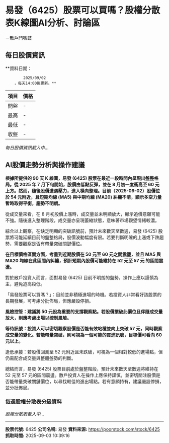 # 易發（6425）股票可以買嗎？股權分散表K線圖AI分析、討論區
－散戶鬥嘴鼓

## 每日股價資訊

**資料日期：
        
            2025/09/02
        ，每天14:00後更新。**

| 項目 | 價格 |
|------|------|
| 開盤 | - |
| 最高 | - |
| 最低 | - |
| 收盤 | - |

*每日股價資訊載入中...*

## AI股價走勢分析與操作建議

**根據所提供的 90 天 K 線圖，易發 (6425) 股票在最近一段時間內呈現出盤整格局。從 2025 年 7 月下旬開始，股價由低點反彈，並在 8 月初一度衝高至 60 元上方。然而，隨後股價遭遇壓力，進入橫向整理。目前（2025-09-02）股價位於 54 元附近，且短期均線 (MA5) 與中期均線 (MA20) 糾纏不清，顯示多空力量暫時取得平衡，趨勢不明朗。**

從成交量來看，在 8 月初股價上漲時，成交量並未明顯放大，顯示追價意願可能不強。隨後進入整理階段，成交量亦呈現萎縮狀態，意味著市場觀望情緒較濃。

綜合以上觀察，在缺乏明顯的突破訊號前，預計未來數天至數週，易發 (6425) 股票將可能延續目前的盤整格局，股價波動幅度有限。若要判斷明確的上漲或下跌趨勢，需要觀察是否有帶量突破關鍵價位。

**在目標價格區間方面，考量到近期股價在 50 元至 60 元之間震盪，並且 MA5 與 MA20 均線在此區間內糾纏，預計短期內股價可能維持在 52 元至 57 元 的區間震盪。**

對於散戶投資人而言，面對易發 (6425) 目前不明朗的盤勢，操作上應以謹慎為主，避免追高殺低。

「易發股票可以買嗎？」：目前並非積極進場的時機。若投資人非常看好該股票的長期發展，可考慮分批佈局，但應嚴設停損。

**風險控管：建議將 50 元設為重要的支撐觀察點。若股價摜破此價位且伴隨成交量放大，則應考慮出場以控制風險。**

**等待訊號：投資人可以密切觀察股價是否能有效站穩並向上突破 57 元，同時觀察成交量的變化。若能帶量突破，則可視為一個可能的買進訊號，目標價可看向 60 元以上。**

逢低承接：若股價回測至 52 元附近且未跌破，可視為一個相對較低的進場點，但仍需配合成交量與整體盤勢的判斷。

總結而言，易發 (6425) 股票目前處於盤整階段，預計未來數天至數週將維持在 52 元至 57 元的區間震盪。散戶投資人在操作上應保持謹慎，並密切關注股價是否能帶量突破關鍵價位，以尋找較佳的進出場點。若有意願持有，建議嚴設停損，並分批佈局。

### 每週股權分散表分級資料

*股權分散表載入中...*

---

**股票代號:** 6425
**公司名稱:** 易發
**資料來源:** https://poorstock.com/stock/6425
**抓取時間:** 2025-09-03 10:39:16